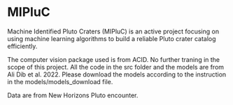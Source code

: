 # MIPluC
Machine Identified Pluto Craters (MIPluC) is an active project focusing on using machine learning algorithms to build a reliable Pluto crater catalog efficiently. 

The computer vision package used is from ACID. No further traning in the scope of this project.
All the code in the src folder and the models are from Ali Dib et al. 2022. 
Please download the models according to the instruction in the models/models_download file.

Data are from New Horizons Pluto encounter. 
